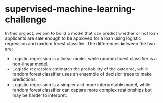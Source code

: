 # supervised-machine-learning-challenge


In this project, we aim to build a model that can predict whether or not loan applicants are safe enough to be approved for a loan using logistic regression and random forest classifier. The differences between the two are:

* Logistic regression is a linear model, while random forest classifier is a non-linear model.
* Logistic regression estimates the probability of the outcome, while random forest classifier uses an ensemble of decision trees to make predictions.
* Logistic regression is a simpler and more interpretable model, while random forest classifier can capture more complex relationships but may be harder to interpret.